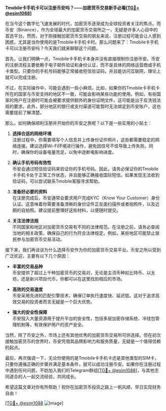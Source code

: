 **Tmobile卡手机卡可以注册币安吗？——加密货币交易新手必看[[TG💪+ @esim1088](https://t.me/s/esim1088)]**

在当今这个数字化飞速发展的时代，加密货币逐渐成为全球投资者关注的焦点。而币安（Binance），作为全球最大的加密货币交易所之一，无疑是许多人心目中的首选平台。然而，对于刚接触加密货币交易的朋友来说，注册过程可能会让人感到困惑，尤其是当你使用的是Tmobile卡手机卡时。那么问题来了：Tmobile卡手机卡可以注册币安吗？今天我们就来聊聊这个问题。

首先，让我们明确一点，Tmobile卡手机卡本身并没有直接限制你注册币安。币安的注册流程主要依赖于电子邮件验证和身份认证，而不是具体的网络运营商或手机卡类型。只要你的手机号码能够正常接收短信验证码，并且能访问互联网，理论上就可以完成注册。

不过，在实际操作中，可能会遇到一些小麻烦。比如，如果你的Tmobile卡手机卡所在的国家与币安支持的地区不一致，可能会影响某些功能的使用。例如，有些国家的用户在注册时可能会被要求提供额外的身份证明文件，这可能是出于反洗钱法规的要求。此外，部分地区的银行或支付渠道可能暂时无法绑定到币安账户，这也需要提前了解清楚。

那么，如何确保顺利注册并开始你的币安之旅呢？以下是一些实用的小贴士：

1. **选择合适的网络环境**  
   注册过程中，你需要填写个人信息并上传身份证件照片，这些都需要稳定的网络连接。建议选择Wi-Fi环境进行操作，避免因信号不佳导致上传失败。同时，确保你的设备电量充足，以免中途断电影响进度。

2. **确认手机号码有效性**  
   币安会通过短信验证码来验证你的手机号码。因此，请务必保证你的Tmobile卡手机卡处于正常工作状态，并且能够正确接收国际短信。如果发现无法收到验证码，可以尝试联系Tmobile客服寻求帮助。

3. **准备好必要的资料**  
   在注册完成后，币安通常会要求用户完成KYC（Know Your Customer）身份认证。这意味着你需要准备清晰的身份证件正反面扫描件或者拍照件，以及近期的自拍照。建议提前整理好这些材料，以便随时提交。

4. **关注法律法规**  
   不同国家和地区对加密货币交易有不同的法律规范。在注册之前，请务必查阅当地的相关政策，确保自己的行为符合法律规定。例如，某些地区可能禁止居民参与加密货币交易活动。

接下来，我们再谈谈为什么选择币安作为你的加密货币交易平台。币安之所以受到广泛欢迎，主要有以下几个原因：

- **丰富的交易品种**  
  币安提供了超过上千种加密货币的交易对，无论是主流币种如比特币、以太坊，还是新兴项目代币，你都可以在这里找到相应的市场。

- **高效的交易速度**  
  币安采用先进的匹配引擎技术，确保订单执行速度快、延迟低。这对于追求高效交易的投资者而言无疑是一个巨大优势。

- **强大的安全性保障**  
  币安投入大量资源用于提升平台的安全性，包括多层加密存储系统、冷钱包管理机制等，有效保护用户的资产安全。

当然，除了币安之外，市场上还有其他优秀的加密货币交易所可供选择。但在初次接触加密货币的世界时，币安凭借其品牌影响力和服务质量，无疑是一个值得信赖的起点。

最后，再次强调一下，无论你使用的是Tmobile卡手机卡还是其他类型的SIM卡，只要你遵循正确的步骤并满足基本条件，就可以成功注册币安。如果你在注册过程中遇到任何问题，不妨加入我们的Telegram群组[[TG💪+ @esim1088](https://t.me/s/esim1088)]，与其他志同道合的人一起交流经验，共同成长。

希望这篇文章对你有所帮助！祝你在加密货币投资之路上一帆风顺，早日实现财务自由！

[[TG💪+ @esim1088](https://t.me/s/esim1088) ![Image](https://i.postimg.cc/4NQfJmqS/Snipaste-2025-05-13-00-14-12.png)]